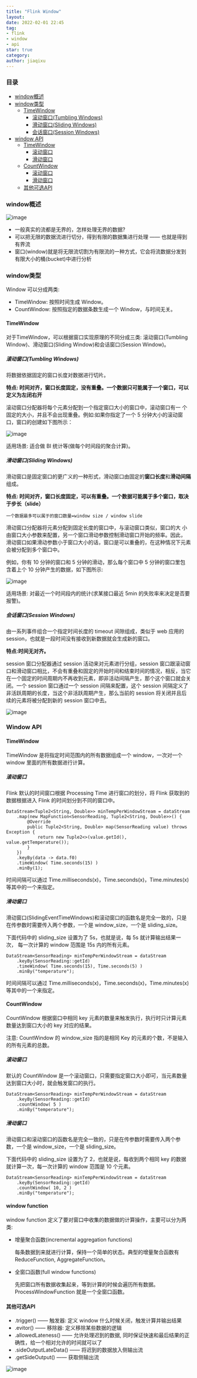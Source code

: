 ```yaml
---
title: "Flink Window"
layout: 
date: 2022-02-01 22:45
tag:
- flink
- window
- api
star: true
category: 
author: jiaqixu
---
```


### 目录

- [window概述](#window概述)
- [window类型](#window类型)
	- [TimeWindow](#timewindow)
		- [滚动窗口(Tumbling Windows)](#滚动窗口(tumbling-windows))
		- [滑动窗口(Sliding Windows)](#滑动窗口(sliding-windows))
		- [会话窗口(Session Windows)](#会话窗口(session-windows))
- [window API](#window-api)
	- [TimeWindow](#timewindow)
		- [滚动窗口](#滚动窗口)
		- [滑动窗口](#滑动窗口)
	- [CountWindow](#countwindow)
		- [滚动窗口](#滚动窗口)
		- [滑动窗口](#滑动窗口)
	- [其他可选API](#其他可选API)
	


### window概述

![image](/assets/images/blog/flink/stream.png)

* 一般真实的流都是无界的，怎样处理无界的数据?
*  可以把无限的数据流进行切分，得到有限的数据集进行处理 —— 也就是得到有界流
*  窗口(window)就是将无限流切割为有限流的一种方式，它会将流数据分发到有限大小的桶(bucket)中进行分析

### window类型
Window 可以分成两类:

* TimeWindow: 按照时间生成 Window。
* CountWindow: 按照指定的数据条数生成一个 Window，与时间无关。

#### TimeWindow 
对于TimeWindow，可以根据窗口实现原理的不同分成三类: 滚动窗口(Tumbling Window)、滑动窗口(Sliding Window)和会话窗口(Session Window)。

##### 滚动窗口(Tumbling Windows)
将数据依据固定的窗口长度对数据进行切片。

**特点: 时间对齐，窗口长度固定，没有重叠。一个数据只可能属于一个窗口，可以定义为左闭右开**

滚动窗口分配器将每个元素分配到一个指定窗口大小的窗口中，滚动窗口有一 个固定的大小，并且不会出现重叠。例如:如果你指定了一个 5 分钟大小的滚动窗 口，窗口的创建如下图所示：

![image](/assets/images/blog/flink/tumbling-window.png)

适用场景: 适合做 BI 统计等(做每个时间段的聚合计算)。

##### 滑动窗口(Sliding Windows)

滑动窗口是固定窗口的更广义的一种形式，滑动窗口由固定的**窗口长度**和**滑动间隔**组成。

**特点: 时间对齐，窗口长度固定，可以有重叠。一个数据可能属于多个窗口，取决于步长（slide）**

`一个数据最多可以属于的窗口数量=window size / window slide`

滑动窗口分配器将元素分配到固定长度的窗口中，与滚动窗口类似，窗口的大 小由窗口大小参数来配置，另一个窗口滑动参数控制滑动窗口开始的频率。因此， 滑动窗口如果滑动参数小于窗口大小的话，窗口是可以重叠的，在这种情况下元素 会被分配到多个窗口中。

例如，你有 10 分钟的窗口和 5 分钟的滑动，那么每个窗口中 5 分钟的窗口里包 含着上个 10 分钟产生的数据，如下图所示:

![image](/assets/images/blog/flink/sliding-window.png)

适用场景: 对最近一个时间段内的统计(求某接口最近 5min 的失败率来决定是否要报警)。

##### 会话窗口(Session Windows)
由一系列事件组合一个指定时间长度的 timeout 间隙组成，类似于 web 应用的session，也就是一段时间没有接收到新数据就会生成新的窗口。

**特点:时间无对齐。**

session 窗口分配器通过 session 活动来对元素进行分组，session 窗口跟滚动窗口和滑动窗口相比，不会有重叠和固定的开始时间和结束时间的情况，相反，当它 在一个固定的时间周期内不再收到元素，即非活动间隔产生，那个这个窗口就会关闭。一个 session 窗口通过一个 session 间隔来配置，这个 session 间隔定义了非活跃周期的长度，当这个非活跃周期产生，那么当前的 session 将关闭并且后续的元素将被分配到新的 session 窗口中去。

![image](/assets/images/blog/flink/session-window.png)



### Window API

#### TimeWindow

TimeWindow 是将指定时间范围内的所有数据组成一个 window，一次对一个 window 里面的所有数据进行计算。

##### 滚动窗口
Flink 默认的时间窗口根据 Processing Time 进行窗口的划分，将 Flink 获取到的数据根据进入 Flink 的时间划分到不同的窗口中。

```
DataStream<Tuple2<String, Double>> minTempPerWindowStream = dataStream
	.map(new MapFunction<SensorReading, Tuple2<String, Double>>() {
		@Override
		public Tuple2<String, Double> map(SensorReading value) throws
Exception {
			return new Tuple2<>(value.getId(), value.getTemperature());
		}
	})
	.keyBy(data -> data.f0)
	.timeWindow( Time.seconds(15) )
	.minBy(1);
```

时间间隔可以通过 Time.milliseconds(x)，Time.seconds(x)，Time.minutes(x)等其中的一个来指定。

##### 滑动窗口

滑动窗口(SlidingEventTimeWindows)和滚动窗口的函数名是完全一致的，只是在传参数时需要传入两个参数，一个是 window_size，一个是 sliding_size。

下面代码中的 sliding_size 设置为了 5s，也就是说，每 5s 就计算输出结果一次， 每一次计算的 window 范围是 15s 内的所有元素。

```
DataStream<SensorReading> minTempPerWindowStream = dataStream
	.keyBy(SensorReading::getId)
	.timeWindow( Time.seconds(15), Time.seconds(5) )
	.minBy("temperature");
```

时间间隔可以通过 Time.milliseconds(x)，Time.seconds(x)，Time.minutes(x)等其中的一个来指定。

#### CountWindow

CountWindow 根据窗口中相同 key 元素的数量来触发执行，执行时只计算元素数量达到窗口大小的 key 对应的结果。

注意: CountWindow 的 window_size 指的是相同 Key 的元素的个数，不是输入的所有元素的总数。

##### 滚动窗口

默认的 CountWindow 是一个滚动窗口，只需要指定窗口大小即可，当元素数量达到窗口大小时，就会触发窗口的执行。

```
DataStream<SensorReading> minTempPerWindowStream = dataStream
	.keyBy(SensorReading::getId)
	.countWindow( 5 )
	.minBy("temperature");
```

##### 滑动窗口

滑动窗口和滚动窗口的函数名是完全一致的，只是在传参数时需要传入两个参 数，一个是 window_size，一个是 sliding_size。

下面代码中的 sliding_size 设置为了 2，也就是说，每收到两个相同 key 的数据 就计算一次，每一次计算的 window 范围是 10 个元素。

```
DataStream<SensorReading> minTempPerWindowStream = dataStream
	.keyBy(SensorReading::getId)
	.countWindow( 10, 2 )
	.minBy("temperature");
```


#### window function

window function 定义了要对窗口中收集的数据做的计算操作，主要可以分为两类:

* 增量聚合函数(incremental aggregation functions)
	
	每条数据到来就进行计算，保持一个简单的状态。典型的增量聚合函数有 ReduceFunction, AggregateFunction。
	
* 全窗口函数(full window functions)

	先把窗口所有数据收集起来，等到计算的时候会遍历所有数据。 ProcessWindowFunction 就是一个全窗口函数。
	
#### 其他可选API
*  .trigger() —— 触发器: 定义 window 什么时候关闭，触发计算并输出结果
*  .evitor() —— 移除器: 定义移除某些数据的逻辑
*  .allowedLateness() —— 允许处理迟到的数据, 同时保证快速和最后结果的正确性，给一个相对允许的时间就可以了
*  .sideOutputLateData() —— 将迟到的数据放入侧输出流 
*  .getSideOutput() —— 获取侧输出流

![image](/assets/images/blog/flink/window-api.png)


